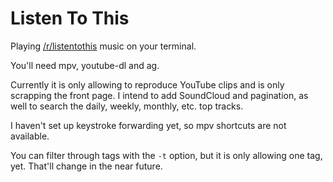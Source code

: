 # Listen To This

Playing [/r/listentothis](https://www.reddit.com/r/listentothis) music on your terminal.

You'll need mpv, youtube-dl and ag.

Currently it is only allowing to reproduce YouTube clips and is only scrapping the front page. I intend to add SoundCloud and pagination, as well to search the daily, weekly, monthly, etc. top tracks.

I haven't set up keystroke forwarding yet, so mpv shortcuts are not available.

You can filter through tags with the `-t` option, but it is only allowing one tag, yet. That'll change in the near future.

